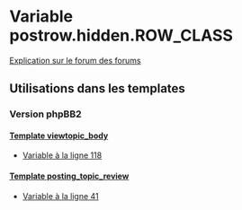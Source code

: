 # Variable postrow.hidden.ROW_CLASS
[Explication sur le forum des forums](http://forum.forumactif.com/t294113-listing-des-variables#postrow.hidden.ROW_CLASS)
## Utilisations dans les templates
### Version phpBB2
#### [Template viewtopic_body](subsilver/viewtopic_body.md)
* [Variable à la ligne 118](../subsilver/viewtopic_body.tpl#L118)
#### [Template posting_topic_review](subsilver/posting_topic_review.md)
* [Variable à la ligne 41](../subsilver/posting_topic_review.tpl#L41)